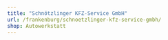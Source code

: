 ```yaml
---
title: "Schnötzlinger KFZ-Service GmbH"
url: /frankenburg/schnoetzlinger-kfz-service-gmbh/
shop: Autowerkstatt
---
```

